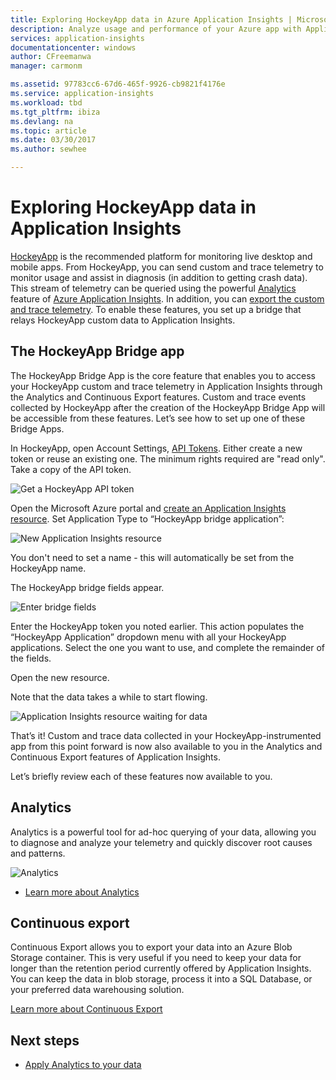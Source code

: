```yaml
---
title: Exploring HockeyApp data in Azure Application Insights | Microsoft Docs
description: Analyze usage and performance of your Azure app with Application Insights.
services: application-insights
documentationcenter: windows
author: CFreemanwa
manager: carmonm

ms.assetid: 97783cc6-67d6-465f-9926-cb9821f4176e
ms.service: application-insights
ms.workload: tbd
ms.tgt_pltfrm: ibiza
ms.devlang: na
ms.topic: article
ms.date: 03/30/2017
ms.author: sewhee

---
```

# Exploring HockeyApp data in Application Insights
[HockeyApp](https://azure.microsoft.com/services/hockeyapp/) is the recommended platform for monitoring live desktop and mobile apps. From HockeyApp, you can send custom and trace telemetry to monitor usage and assist in diagnosis (in addition to getting crash data). This stream of telemetry can be queried using the powerful [Analytics](app-insights-analytics.md) feature of [Azure Application Insights](app-insights-overview.md). In addition, you can [export the custom and trace telemetry](app-insights-export-telemetry.md). To enable these features, you set up a bridge that relays HockeyApp custom data to Application Insights.

## The HockeyApp Bridge app
The HockeyApp Bridge App is the core feature that enables you to access your HockeyApp custom and trace telemetry in Application Insights through the Analytics and Continuous Export features. Custom and trace events collected by HockeyApp after the creation of the HockeyApp Bridge App will be accessible from these features. Let’s see how to set up one of these Bridge Apps.

In HockeyApp, open Account Settings, [API Tokens](https://rink.hockeyapp.net/manage/auth_tokens). Either create a new token or reuse an existing one. The minimum rights required are "read only". Take a copy of the API token.

![Get a HockeyApp API token](./media/app-insights-hockeyapp-bridge-app/01.png)

Open the Microsoft Azure portal and [create an Application Insights resource](app-insights-create-new-resource.md). Set Application Type to “HockeyApp bridge application”:

![New Application Insights resource](./media/app-insights-hockeyapp-bridge-app/02.png)

You don't need to set a name - this will automatically be set from the HockeyApp name.

The HockeyApp bridge fields appear. 

![Enter bridge fields](./media/app-insights-hockeyapp-bridge-app/03.png)

Enter the HockeyApp token you noted earlier. This action populates the “HockeyApp Application” dropdown menu with all your HockeyApp applications. Select the one you want to use, and complete the remainder of the fields. 

Open the new resource. 

Note that the data takes a while to start flowing.

![Application Insights resource waiting for data](./media/app-insights-hockeyapp-bridge-app/04.png)

That’s it! Custom and trace data collected in your HockeyApp-instrumented app from this point forward is now also available to you in the Analytics and Continuous Export features of Application Insights.

Let’s briefly review each of these features now available to you.

## Analytics
Analytics is a powerful tool for ad-hoc querying of your data, allowing you to diagnose and analyze your telemetry and quickly discover root causes and patterns.

![Analytics](./media/app-insights-hockeyapp-bridge-app/05.png)

* [Learn more about Analytics](app-insights-analytics-tour.md)

## Continuous export
Continuous Export allows you to export your data into an Azure Blob Storage container. This is very useful if you need to keep your data for longer than the retention period currently offered by Application Insights. You can keep the data in blob storage, process it into a SQL Database, or your preferred data warehousing solution.

[Learn more about Continuous Export](app-insights-export-telemetry.md)

## Next steps
* [Apply Analytics to your data](app-insights-analytics-tour.md)

